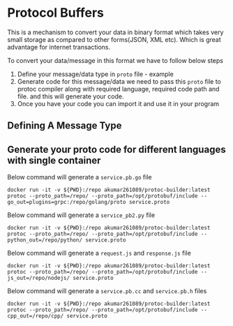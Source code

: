 # Protocol Buffers

This is a mechanism to convert your data in binary format which takes very small storage as compared to other forms(JSON, XML etc). Which is great advantage for internet transactions.

To convert your data/message in this format we have to follow below steps
1. Define your message/data type in `proto` file - example 
1. Generate code for this message/data we need to pass this `proto` file to protoc compiler along with required language, required code path and file. and this will generate your code.
1. Once you have your code you can import it and use it in your program


## Defining A Message Type



## Generate your proto code for different languages with single container

Below command will generate a `service.pb.go` file
```
docker run -it -v ${PWD}:/repo akumar261089/protoc-builder:latest protoc --proto_path=/repo/ --proto_path=/opt/protobuf/include --go_out=plugins=grpc:/repo/golang/proto service.proto 
```

Below command will generate a `service_pb2.py` file
```
docker run -it -v ${PWD}:/repo akumar261089/protoc-builder:latest protoc --proto_path=/repo/ --proto_path=/opt/protobuf/include --python_out=/repo/python/ service.proto
```

Below command will generate a `request.js` and `response.js` file
```
docker run -it -v ${PWD}:/repo akumar261089/protoc-builder:latest protoc --proto_path=/repo/ --proto_path=/opt/protobuf/include --js_out=/repo/nodejs/ service.proto 
```

Below command will generate a `service.pb.cc` and `service.pb.h` files
```
docker run -it -v ${PWD}:/repo akumar261089/protoc-builder:latest protoc --proto_path=/repo/ --proto_path=/opt/protobuf/include --cpp_out=/repo/cpp/ service.proto
```
